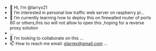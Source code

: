 - 👋 Hi, I’m @larryx21
- 👀 I’m interested in personal  low traffic web server on raspberry pi...
- 🌱 I’m currently learning  how to deploy this on firewalled router of ports 80 or others,this iso will not allow to open this ,hoping for a reverse proxy solution
- ...
- 💞️ I’m looking to collaborate on this   ...
- 📫 How to reach me email:  glarrex@gmail.com ...

<!---
larryx21/larryx21 is trying to learn how to accomplish this ✨ special ✨ repository because its `README.md` (this file) appears on your GitHub profile..
--->
